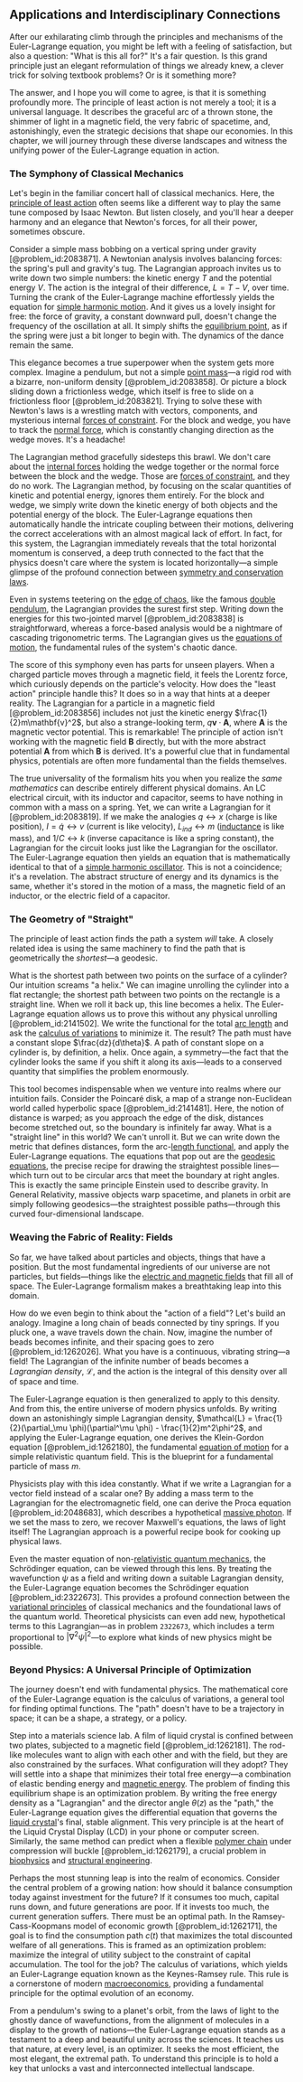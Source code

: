 ## Applications and Interdisciplinary Connections

After our exhilarating climb through the principles and mechanisms of the Euler-Lagrange equation, you might be left with a feeling of satisfaction, but also a question: "What is this all for?" It's a fair question. Is this grand principle just an elegant reformulation of things we already knew, a clever trick for solving textbook problems? Or is it something more?

The answer, and I hope you will come to agree, is that it is something profoundly more. The principle of least action is not merely a tool; it is a universal language. It describes the graceful arc of a thrown stone, the shimmer of light in a magnetic field, the very fabric of spacetime, and, astonishingly, even the strategic decisions that shape our economies. In this chapter, we will journey through these diverse landscapes and witness the unifying power of the Euler-Lagrange equation in action.

### The Symphony of Classical Mechanics

Let's begin in the familiar concert hall of classical mechanics. Here, the [principle of least action](@article_id:138427) often seems like a different way to play the same tune composed by Isaac Newton. But listen closely, and you'll hear a deeper harmony and an elegance that Newton's forces, for all their power, sometimes obscure.

Consider a simple mass bobbing on a vertical spring under gravity [@problem_id:2083871]. A Newtonian analysis involves balancing forces: the spring's pull and gravity's tug. The Lagrangian approach invites us to write down two simple numbers: the kinetic energy $T$ and the potential energy $V$. The action is the integral of their difference, $L = T - V$, over time. Turning the crank of the Euler-Lagrange machine effortlessly yields the equation for [simple harmonic motion](@article_id:148250). And it gives us a lovely insight for free: the force of gravity, a constant downward pull, doesn't change the frequency of the oscillation at all. It simply shifts the [equilibrium point](@article_id:272211), as if the spring were just a bit longer to begin with. The dynamics of the dance remain the same.

This elegance becomes a true superpower when the system gets more complex. Imagine a pendulum, but not a simple [point mass](@article_id:186274)—a rigid rod with a bizarre, non-uniform density [@problem_id:2083858]. Or picture a block sliding down a frictionless wedge, which itself is free to slide on a frictionless floor [@problem_id:2083821]. Trying to solve these with Newton's laws is a wrestling match with vectors, components, and mysterious internal [forces of constraint](@article_id:169558). For the block and wedge, you have to track the [normal force](@article_id:173739), which is constantly changing direction as the wedge moves. It's a headache!

The Lagrangian method gracefully sidesteps this brawl. We don't care about the [internal forces](@article_id:167111) holding the wedge together or the normal force between the block and the wedge. Those are [forces of constraint](@article_id:169558), and they do no work. The Lagrangian method, by focusing on the scalar quantities of kinetic and potential energy, ignores them entirely. For the block and wedge, we simply write down the kinetic energy of both objects and the potential energy of the block. The Euler-Lagrange equations then automatically handle the intricate coupling between their motions, delivering the correct accelerations with an almost magical lack of effort. In fact, for this system, the Lagrangian immediately reveals that the total horizontal momentum is conserved, a deep truth connected to the fact that the physics doesn't care where the system is located horizontally—a simple glimpse of the profound connection between [symmetry and conservation laws](@article_id:159806).

Even in systems teetering on the [edge of chaos](@article_id:272830), like the famous [double pendulum](@article_id:167410), the Lagrangian provides the surest first step. Writing down the energies for this two-jointed marvel [@problem_id:2083838] is straightforward, whereas a force-based analysis would be a nightmare of cascading trigonometric terms. The Lagrangian gives us the [equations of motion](@article_id:170226), the fundamental rules of the system's chaotic dance.

The score of this symphony even has parts for unseen players. When a charged particle moves through a magnetic field, it feels the Lorentz force, which curiously depends on the particle's velocity. How does the "least action" principle handle this? It does so in a way that hints at a deeper reality. The Lagrangian for a particle in a magnetic field [@problem_id:2083856] includes not just the kinetic energy $\frac{1}{2}m\mathbf{v}^2$, but also a strange-looking term, $q\mathbf{v} \cdot \mathbf{A}$, where $\mathbf{A}$ is the magnetic vector potential. This is remarkable! The principle of action isn't working with the magnetic field $\mathbf{B}$ directly, but with the more abstract potential $\mathbf{A}$ from which $\mathbf{B}$ is derived. It's a powerful clue that in fundamental physics, potentials are often more fundamental than the fields themselves.

The true universality of the formalism hits you when you realize the *same mathematics* can describe entirely different physical domains. An LC electrical circuit, with its inductor and capacitor, seems to have nothing in common with a mass on a spring. Yet, we can write a Lagrangian for it [@problem_id:2083819]. If we make the analogies $q \leftrightarrow x$ (charge is like position), $I = \dot{q} \leftrightarrow v$ (current is like velocity), $L_{ind} \leftrightarrow m$ ([inductance](@article_id:275537) is like mass), and $1/C \leftrightarrow k$ (inverse capacitance is like a spring constant), the Lagrangian for the circuit looks just like the Lagrangian for the oscillator. The Euler-Lagrange equation then yields an equation that is mathematically identical to that of a [simple harmonic oscillator](@article_id:145270). This is not a coincidence; it's a revelation. The abstract structure of energy and its dynamics is the same, whether it's stored in the motion of a mass, the magnetic field of an inductor, or the electric field of a capacitor.

### The Geometry of "Straight"

The principle of least action finds the path a system *will* take. A closely related idea is using the same machinery to find the path that is geometrically the *shortest*—a geodesic.

What is the shortest path between two points on the surface of a cylinder? Our intuition screams "a helix." We can imagine unrolling the cylinder into a flat rectangle; the shortest path between two points on the rectangle is a straight line. When we roll it back up, this line becomes a helix. The Euler-Lagrange equation allows us to prove this without any physical unrolling [@problem_id:2141502]. We write the functional for the total [arc length](@article_id:142701) and ask the [calculus of variations](@article_id:141740) to minimize it. The result? The path must have a constant slope $\frac{dz}{d\theta}$. A path of constant slope on a cylinder is, by definition, a helix. Once again, a symmetry—the fact that the cylinder looks the same if you shift it along its axis—leads to a conserved quantity that simplifies the problem enormously.

This tool becomes indispensable when we venture into realms where our intuition fails. Consider the Poincaré disk, a map of a strange non-Euclidean world called hyperbolic space [@problem_id:2141481]. Here, the notion of distance is warped; as you approach the edge of the disk, distances become stretched out, so the boundary is infinitely far away. What is a "straight line" in this world? We can't unroll it. But we can write down the metric that defines distances, form the arc-[length functional](@article_id:203009), and apply the Euler-Lagrange equations. The equations that pop out are the [geodesic equations](@article_id:263855), the precise recipe for drawing the straightest possible lines—which turn out to be circular arcs that meet the boundary at right angles. This is exactly the same principle Einstein used to describe gravity. In General Relativity, massive objects warp spacetime, and planets in orbit are simply following geodesics—the straightest possible paths—through this curved four-dimensional landscape.

### Weaving the Fabric of Reality: Fields

So far, we have talked about particles and objects, things that have a position. But the most fundamental ingredients of our universe are not particles, but fields—things like the [electric and magnetic fields](@article_id:260853) that fill all of space. The Euler-Lagrange formalism makes a breathtaking leap into this domain.

How do we even begin to think about the "action of a field"? Let's build an analogy. Imagine a long chain of beads connected by tiny springs. If you pluck one, a wave travels down the chain. Now, imagine the number of beads becomes infinite, and their spacing goes to zero [@problem_id:1262026]. What you have is a continuous, vibrating string—a field! The Lagrangian of the infinite number of beads becomes a *Lagrangian density*, $\mathcal{L}$, and the action is the integral of this density over all of space and time.

The Euler-Lagrange equation is then generalized to apply to this density. And from this, the entire universe of modern physics unfolds. By writing down an astonishingly simple Lagrangian density, $\mathcal{L} = \frac{1}{2}(\partial_\mu \phi)(\partial^\mu \phi) - \frac{1}{2}m^2\phi^2$, and applying the Euler-Lagrange equation, one derives the Klein-Gordon equation [@problem_id:1262180], the fundamental [equation of motion](@article_id:263792) for a simple relativistic quantum field. This is the blueprint for a fundamental particle of mass $m$.

Physicists play with this idea constantly. What if we write a Lagrangian for a vector field instead of a scalar one? By adding a mass term to the Lagrangian for the electromagnetic field, one can derive the Proca equation [@problem_id:2048683], which describes a hypothetical [massive photon](@article_id:152969). If we set the mass to zero, we recover Maxwell's equations, the laws of light itself! The Lagrangian approach is a powerful recipe book for cooking up physical laws.

Even the master equation of non-[relativistic quantum mechanics](@article_id:148149), the Schrödinger equation, can be viewed through this lens. By treating the wavefunction $\psi$ as a field and writing down a suitable Lagrangian density, the Euler-Lagrange equation becomes the Schrödinger equation [@problem_id:2322673]. This provides a profound connection between the [variational principles](@article_id:197534) of classical mechanics and the foundational laws of the quantum world. Theoretical physicists can even add new, hypothetical terms to this Lagrangian—as in problem `2322673`, which includes a term proportional to $|\nabla^2 \psi|^2$—to explore what kinds of new physics might be possible.

### Beyond Physics: A Universal Principle of Optimization

The journey doesn't end with fundamental physics. The mathematical core of the Euler-Lagrange equation is the calculus of variations, a general tool for finding optimal functions. The "path" doesn't have to be a trajectory in space; it can be a shape, a strategy, or a policy.

Step into a materials science lab. A film of liquid crystal is confined between two plates, subjected to a magnetic field [@problem_id:1262181]. The rod-like molecules want to align with each other and with the field, but they are also constrained by the surfaces. What configuration will they adopt? They will settle into a shape that minimizes their total free energy—a combination of elastic bending energy and [magnetic energy](@article_id:264580). The problem of finding this equilibrium shape is an optimization problem. By writing the free energy density as a "Lagrangian" and the director angle $\theta(z)$ as the "path," the Euler-Lagrange equation gives the differential equation that governs the [liquid crystal](@article_id:201787)'s final, stable alignment. This very principle is at the heart of the Liquid Crystal Display (LCD) in your phone or computer screen. Similarly, the same method can predict when a flexible [polymer chain](@article_id:200881) under compression will buckle [@problem_id:1262179], a crucial problem in [biophysics](@article_id:154444) and [structural engineering](@article_id:151779).

Perhaps the most stunning leap is into the realm of economics. Consider the central problem of a growing nation: how should it balance consumption today against investment for the future? If it consumes too much, capital runs down, and future generations are poor. If it invests too much, the current generation suffers. There must be an optimal path. In the Ramsey-Cass-Koopmans model of economic growth [@problem_id:1262171], the goal is to find the consumption path $c(t)$ that maximizes the total discounted welfare of all generations. This is framed as an optimization problem: maximize the integral of utility subject to the constraint of capital accumulation. The tool for the job? The calculus of variations, which yields an Euler-Lagrange equation known as the Keynes-Ramsey rule. This rule is a cornerstone of modern [macroeconomics](@article_id:146501), providing a fundamental principle for the optimal evolution of an economy.

From a pendulum's swing to a planet's orbit, from the laws of light to the ghostly dance of wavefunctions, from the alignment of molecules in a display to the growth of nations—the Euler-Lagrange equation stands as a testament to a deep and beautiful unity across the sciences. It teaches us that nature, at every level, is an optimizer. It seeks the most efficient, the most elegant, the extremal path. To understand this principle is to hold a key that unlocks a vast and interconnected intellectual landscape.